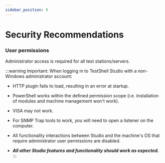 ```yaml
---
sidebar_position: 9
---
```


# Security Recommendations

### User permissions

Administrator access is required for all test stations/servers.


:::warning Important: 
When logging in to TestShell Studio with a non-Windows administrator account:

- HTTP plugin fails to load, resulting in an error at startup.
    
- PowerShell works within the defined permission scope (i.e. installation of modules and machine management won't work).
    
- VISA may not work.
    
- For SNMP Trap tools to work, you will need to open a listener on the computer.
    
- All functionality interactions between Studio and the machine's OS that require administrator user permissions are disabled.
- ***All other Studio features and functionality should work as expected.***
:::